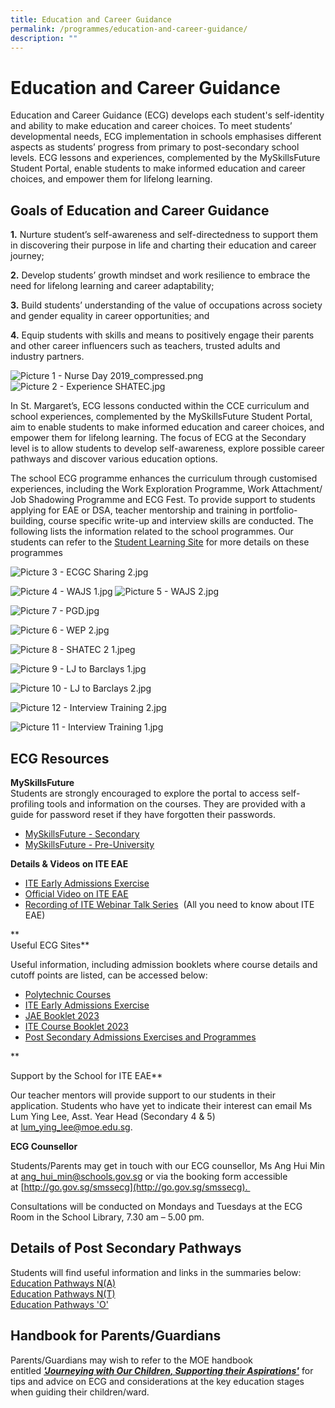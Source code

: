 ```yaml
---
title: Education and Career Guidance
permalink: /programmes/education-and-career-guidance/
description: ""
---
```

Education and Career Guidance
=============================

Education and Career Guidance (ECG) develops each student's self-identity and ability to make education and career choices. To meet students’ developmental needs, ECG implementation in schools emphasises different aspects as students’ progress from primary to post-secondary school levels. ECG lessons and experiences, complemented by the MySkillsFuture Student Portal, enable students to make informed education and career choices, and empower them for lifelong learning.

Goals of Education and Career Guidance
--------------------------------------

**1.** Nurture student’s self-awareness and self-directedness to support them in discovering their purpose in life and charting their education and career journey;  
  
**2.** Develop students’ growth mindset and work resilience to embrace the need for lifelong learning and career adaptability;  
  
**3.** Build students’ understanding of the value of occupations across society and gender equality in career opportunities; and  
  
**4.** Equip students with skills and means to positively engage their parents and other career influencers such as teachers, trusted adults and         
industry partners.


![Picture 1 - Nurse Day 2019_compressed.png](https://stmargaretssec-moe-edu-sg-admin.cwp.sg/qql/slot/u168/Programmes/ECG/Picture%201%20-%20Nurse%20Day%202019_compressed.png)
![Picture 2 - Experience SHATEC.jpg](https://stmargaretssec-moe-edu-sg-admin.cwp.sg/qql/slot/u168/Programmes/ECG/Picture%202%20-%20Experience%20SHATEC.jpg)

In St. Margaret’s, ECG lessons conducted within the CCE curriculum and school experiences, complemented by the MySkillsFuture Student Portal, aim to enable students to make informed education and career choices, and empower them for lifelong learning. The focus of ECG at the Secondary level is to allow students to develop self-awareness, explore possible career pathways and discover various education options. 

  

The school ECG programme enhances the curriculum through customised experiences, including the Work Exploration Programme, Work Attachment/ Job Shadowing Programme and ECG Fest. To provide support to students applying for EAE or DSA, teacher mentorship and training in portfolio-building, course specific write-up and interview skills are conducted. The following lists the information related to the school programmes. Our students can refer to the [Student Learning Site](https://sites.google.com/moe.edu.sg/smssstudentsportal/ecg) for more details on these programmes


![Picture 3 - ECGC Sharing 2.jpg](https://stmargaretssec-moe-edu-sg-admin.cwp.sg/qql/slot/u168/Programmes/ECG/Picture%203%20-%20ECGC%20Sharing%202.jpg)

![Picture 4 - WAJS 1.jpg](https://stmargaretssec-moe-edu-sg-admin.cwp.sg/qql/slot/u168/Programmes/ECG/Picture%204%20-%20WAJS%201.jpg)
![Picture 5 - WAJS 2.jpg](https://stmargaretssec-moe-edu-sg-admin.cwp.sg/qql/slot/u168/Programmes/ECG/Picture%205%20-%20WAJS%202.jpg)

![Picture 7 - PGD.jpg](https://stmargaretssec-moe-edu-sg-admin.cwp.sg/qql/slot/u168/Programmes/ECG/Picture%207%20-%20PGD.jpg)

![Picture 6 - WEP 2.jpg](https://stmargaretssec-moe-edu-sg-admin.cwp.sg/qql/slot/u168/Programmes/ECG/Picture%206%20-%20WEP%202.jpg)

![Picture 8 - SHATEC 2 1.jpeg](https://stmargaretssec-moe-edu-sg-admin.cwp.sg/qql/slot/u168/Programmes/ECG/Picture%208%20-%20SHATEC%202%201.jpeg)

![Picture 9 - LJ to Barclays 1.jpg](https://stmargaretssec-moe-edu-sg-admin.cwp.sg/qql/slot/u168/Programmes/ECG/Picture%209%20-%20LJ%20to%20Barclays%201.jpg)

![Picture 10 - LJ to Barclays 2.jpg](https://stmargaretssec-moe-edu-sg-admin.cwp.sg/qql/slot/u168/Programmes/ECG/Picture%2010%20-%20LJ%20to%20Barclays%202.jpg)

![Picture 12 - Interview Training 2.jpg](https://stmargaretssec-moe-edu-sg-admin.cwp.sg/qql/slot/u168/Programmes/ECG/Picture%2012%20-%20Interview%20Training%202.jpg)

![Picture 11 - Interview Training 1.jpg](https://stmargaretssec-moe-edu-sg-admin.cwp.sg/qql/slot/u168/Programmes/ECG/Picture%2011%20-%20Interview%20Training%201.jpg)

ECG Resources 
--------------

**MySkillsFuture**  
Students are strongly encouraged to explore the portal to access self-profiling tools and information on the courses. They are provided with a guide for password reset if they have forgotten their passwords.  

*   [MySkillsFuture - Secondary](https://www.myskillsfuture.gov.sg/content/student/en/secondary.html)
*   [MySkillsFuture - Pre-University](https://www.myskillsfuture.gov.sg/content/student/en/preu.html)

**Details & Videos** **on ITE EAE**  

*   [ITE Early Admissions Exercise](https://www.ite.edu.sg/admissions/full-time-courses/nitec/early-admissions-exercise)
*   [Official Video on ITE EAE](https://www.ite.edu.sg/admissions/full-time-courses/nitec/early-admissions-exercise) 
*   [Recording of ITE Webinar Talk Series](https://drive.google.com/open?id=1VssJD6ZnUrRTMjIyZjyL6id7le0gAPTz)  (All you need to know about ITE EAE)

**  
Useful ECG Sites**  

Useful information, including admission booklets where course details and cutoff points are listed, can be accessed below:  

*   [Polytechnic Courses](https://www.moe.gov.sg/coursefinder)
*   [ITE Early Admissions Exercise](https://www.ite.edu.sg/admissions/full-time-courses/nitec-and-3-year-higher-nitec/early-admissions-exercise) 
*   [JAE Booklet 2023](https://www.moe.gov.sg/-/media/files/post-secondary/2023-jae/2023-jae-booklet.ashx) 
*   [ITE Course Booklet 2023](https://www.ite.edu.sg/docs/default-source/full-time-courses-doc/ite-course-booklet-2023)  
*   [Post Secondary Admissions Exercises and Programmes](https://www.moe.gov.sg/post-secondary/admissions)

**

Support by the School for ITE EAE**  

Our teacher mentors will provide support to our students in their application. Students who have yet to indicate their interest can email Ms Lum Ying Lee, Asst. Year Head (Secondary 4 & 5) at [lum\_ying\_lee@moe.edu.sg](mailto:lum_ying_lee@moe.edu.sg).

**ECG Counsellor**  

Students/Parents may get in touch with our ECG counsellor, Ms Ang Hui Min at [ang\_hui\_min@schools.gov.sg](mailto:ang_hui_min@schools.gov.sg) or via the booking form accessible at [http://go.gov.sg/smssecg](http://go.gov.sg/smssecg). 

  

Consultations will be conducted on Mondays and Tuesdays at the ECG Room in the School Library, 7.30 am – 5.00 pm.

Details of Post Secondary Pathways
----------------------------------

Students will find useful information and links in the summaries below:  
[Education Pathways N(A)](https://stmargaretssec-moe-edu-sg-admin.cwp.sg/qql/slot/u168/Programmes/ECG/SMSS%20-%20Education%20Pathways%20-%20NA%20cao%20Nov%202022%201.pdf)  
[Education Pathways N(T)](https://stmargaretssec-moe-edu-sg-admin.cwp.sg/qql/slot/u168/Programmes/ECG/SMSS%20-%20Education%20Pathways%20-%20NT%20cao%20Nov%202022%201.pdf)  
[Education Pathways 'O'](https://stmargaretssec-moe-edu-sg-admin.cwp.sg/qql/slot/u168/Programmes/ECG/SMSS%20-%20Education%20Pathways%20-%20O%20cao%20Nov%202022.pdf)  
  

Handbook for Parents/Guardians
------------------------------

Parents/Guardians may wish to refer to the MOE handbook entitled **_['Journeying with Our Children, Supporting their Aspirations'](https://www.moe.gov.sg/-/media/files/programmes/ecg/ecg-tips-for-parents.ashx?la=en&hash=83A2BEF8FAA9394B79F1E4F8ED145A562BB240F8)_** for tips and advice on ECG and considerations at the key education stages when guiding their children/ward.
